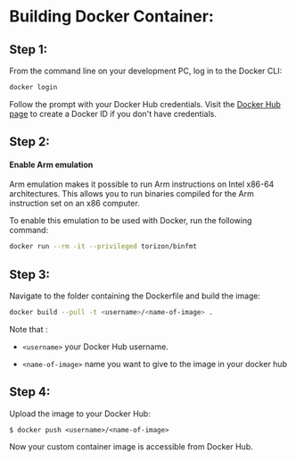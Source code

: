 # Building Docker Container:

## Step 1:

From the command line on your development PC, log in to the Docker CLI:

```bash
docker login
```

Follow the prompt with your Docker Hub credentials. Visit the [Docker Hub page](https://hub.docker.com/) to create a Docker ID if you don't have credentials.

## Step 2:

#### Enable Arm emulation

Arm emulation makes it possible to run Arm instructions on Intel x86-64 architectures. This allows you to run binaries compiled for the Arm instruction set on an x86 computer.

To enable this emulation to be used with Docker, run the following command:

```bash
docker run --rm -it --privileged torizon/binfmt
```

## Step 3:

Navigate to the folder containing the Dockerfile and build the image:

```bash
docker build --pull -t <username>/<name-of-image> .
```

Note that :

- `<username>` your Docker Hub username.

- `<name-of-image>`  name you want to give to the image in your docker hub

## Step 4:

Upload the image to your Docker Hub:

```
$ docker push <username>/<name-of-image>
```

Now your custom container image is accessible from Docker Hub.
